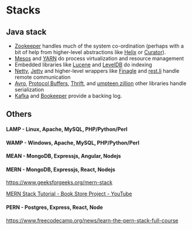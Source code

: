 # Stacks

## Java stack

- [Zookeeper](http://zookeeper.apache.org/) handles much of the system co-ordination (perhaps with a bit of help from higher-level abstractions like [Helix](http://helix.incubator.apache.org/) or [Curator](http://curator.incubator.apache.org/)).
- [Mesos](http://mesos.apache.org/) and [YARN](http://hadoop.apache.org/docs/current/hadoop-yarn/hadoop-yarn-site/YARN.html) do process virtualization and resource management
- Embedded libraries like [Lucene](http://lucene.apache.org/) and [LevelDB](https://code.google.com/p/leveldb) do indexing
- [Netty](http://netty.io/), [Jetty](http://www.eclipse.org/jetty) and higher-level wrappers like [Finagle](http://twitter.github.io/finagle) and [rest.li](http://rest.li/) handle remote communication
- [Avro](http://avro.apache.org/), [Protocol Buffers](https://code.google.com/p/protobuf), [Thrift](http://thrift.apache.org/), and [umpteen zillion](https://github.com/eishay/jvm-serializers/wiki) other libraries handle serialization
- [Kafka](http://kafka.apache.org/) and [Bookeeper](http://zookeeper.apache.org/bookkeeper) provide a backing log.

## Others

#### LAMP - Linux, Apache, MySQL, PHP/Python/Perl

#### WAMP - Windows, Apache, MySQL, PHP/Python/Perl

#### MEAN - MongoDB, Expressjs, Angular, Nodejs

#### MERN - MongoDB, Expressjs, React, Nodejs

<https://www.geeksforgeeks.org/mern-stack>

[MERN Stack Tutorial - Book Store Project - YouTube](https://www.youtube.com/watch?v=-42K44A1oMA)

#### PERN - Postgres, Express, React, Node

<https://www.freecodecamp.org/news/learn-the-pern-stack-full-course>
